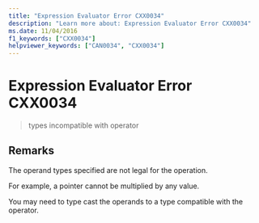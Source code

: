 ```yaml
---
title: "Expression Evaluator Error CXX0034"
description: "Learn more about: Expression Evaluator Error CXX0034"
ms.date: 11/04/2016
f1_keywords: ["CXX0034"]
helpviewer_keywords: ["CAN0034", "CXX0034"]
---
```

# Expression Evaluator Error CXX0034

> types incompatible with operator

## Remarks

The operand types specified are not legal for the operation.

For example, a pointer cannot be multiplied by any value.

You may need to type cast the operands to a type compatible with the operator.
